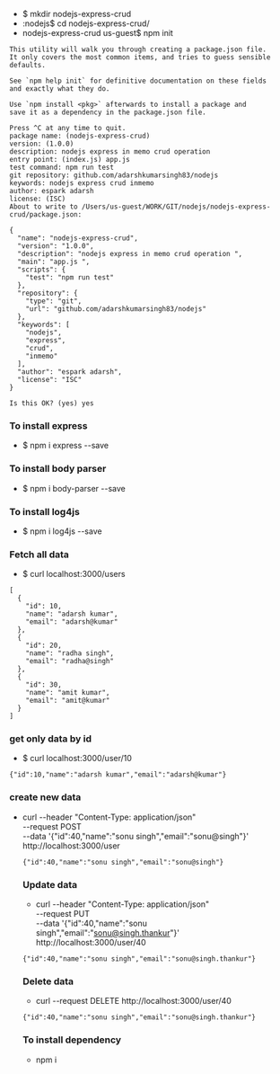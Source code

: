 

* $  mkdir nodejs-express-crud 
* :nodejs$ cd nodejs-express-crud/
* nodejs-express-crud us-guest$ npm init 
```
This utility will walk you through creating a package.json file.
It only covers the most common items, and tries to guess sensible defaults.

See `npm help init` for definitive documentation on these fields
and exactly what they do.

Use `npm install <pkg>` afterwards to install a package and
save it as a dependency in the package.json file.

Press ^C at any time to quit.
package name: (nodejs-express-crud) 
version: (1.0.0) 
description: nodejs express in memo crud operation 
entry point: (index.js) app.js 
test command: npm run test
git repository: github.com/adarshkumarsingh83/nodejs
keywords: nodejs express crud inmemo 
author: espark adarsh 
license: (ISC) 
About to write to /Users/us-guest/WORK/GIT/nodejs/nodejs-express-crud/package.json:

{
  "name": "nodejs-express-crud",
  "version": "1.0.0",
  "description": "nodejs express in memo crud operation ",
  "main": "app.js ",
  "scripts": {
    "test": "npm run test"
  },
  "repository": {
    "type": "git",
    "url": "github.com/adarshkumarsingh83/nodejs"
  },
  "keywords": [
    "nodejs",
    "express",
    "crud",
    "inmemo"
  ],
  "author": "espark adarsh",
  "license": "ISC"
}

Is this OK? (yes) yes
```
### To install express 
* $  npm i express --save 

### To install body parser 
* $ npm i body-parser --save 

### To install log4js 
* $ npm i log4js --save 



### Fetch all data 
* $ curl localhost:3000/users
```
[
  {
    "id": 10,
    "name": "adarsh kumar",
    "email": "adarsh@kumar"
  },
  {
    "id": 20,
    "name": "radha singh",
    "email": "radha@singh"
  },
  {
    "id": 30,
    "name": "amit kumar",
    "email": "amit@kumar"
  }
]
```

### get only data by id 
* $ curl localhost:3000/user/10
```
{"id":10,"name":"adarsh kumar","email":"adarsh@kumar"}
```

### create new data 
* curl --header "Content-Type: application/json" \
  --request POST \
  --data '{"id":40,"name":"sonu singh","email":"sonu@singh"}' \
  http://localhost:3000/user

  ```
  {"id":40,"name":"sonu singh","email":"sonu@singh"}
  ```

  ### Update data 
  * curl --header "Content-Type: application/json" \
  --request PUT \
  --data '{"id":40,"name":"sonu singh","email":"sonu@singh.thankur"}' \
  http://localhost:3000/user/40 
  
  ```
  {"id":40,"name":"sonu singh","email":"sonu@singh.thankur"}
  ```

  ### Delete data 
  * curl --request DELETE   http://localhost:3000/user/40 
  ```
  {"id":40,"name":"sonu singh","email":"sonu@singh.thankur"}
  ```


  ### To install dependency 
  * npm i 